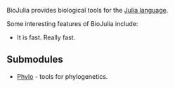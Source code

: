 BioJulia provides biological tools for the [Julia language](http://julialang.org).

Some interesting features of BioJulia include:

- It is fast. Really fast.

## Submodules

- [Phylo](phylo.html) - tools for phylogenetics.
